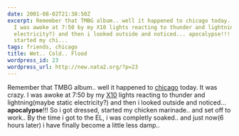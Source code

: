 ```yaml
---
date: 2001-08-02T21:38:50Z
excerpt: Remember that TMBG album.. well it happened to chicago today. It was crazy.
  I was awoke at 7:50 by my X10 lights reacting to thunder and lightning(maybe static
  electricity?) and then i looked outside and noticed... apocalypse!!! So i got dressed,
  started my chi...
tags: friends, chicago
title: Wet.. Cold.. Flood
wordpress_id: 23
wordpress_url: http://new.nata2.org/?p=23
---
```


Remember that TMBG album.. well it happened to <a href="http://chicagotribune.com/news/local/chi-010802flooding.story?coll=chi%2Dnews%2Dhed">chicago</a> today. It was crazy. I was awoke at 7:50 by my <a href="http://www.x10.com">X10</a> lights reacting to thunder and lightning(maybe static electricity?) and then i looked outside and noticed... <b>apocalypse</b>!!! So i got dressed, started my chicken marinade.. and set off to work.. By the time i got to the EL, i was completly soaked.. and just now(6 hours later) i have finally become a little less damp.. 
